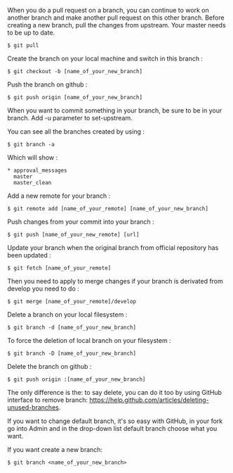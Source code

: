 When you do a pull request on a branch, you can continue to work on another branch and make another pull request on this other branch.
Before creating a new branch, pull the changes from upstream. Your master needs to be up to date.

    $ git pull

Create the branch on your local machine and switch in this branch :

    $ git checkout -b [name_of_your_new_branch]

Push the branch on github :

    $ git push origin [name_of_your_new_branch]

When you want to commit something in your branch, be sure to be in your branch. Add -u parameter to set-upstream.

You can see all the branches created by using :

    $ git branch -a
Which will show :

    * approval_messages
      master
      master_clean
Add a new remote for your branch :

    $ git remote add [name_of_your_remote] [name_of_your_new_branch]

Push changes from your commit into your branch :

    $ git push [name_of_your_new_remote] [url]

Update your branch when the original branch from official repository has been updated :

    $ git fetch [name_of_your_remote]

Then you need to apply to merge changes if your branch is derivated from develop you need to do :

    $ git merge [name_of_your_remote]/develop

Delete a branch on your local filesystem :

    $ git branch -d [name_of_your_new_branch]

To force the deletion of local branch on your filesystem :

    $ git branch -D [name_of_your_new_branch]

Delete the branch on github :

    $ git push origin :[name_of_your_new_branch]
The only difference is the: to say delete, you can do it too by using GitHub interface to remove branch: https://help.github.com/articles/deleting-unused-branches.

If you want to change default branch, it's so easy with GitHub, in your fork go into Admin and in the drop-down list default branch choose what you want.

If you want create a new branch:

    $ git branch <name_of_your_new_branch>
